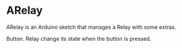 # ARelay
ARelay is an Arduino sketch that manages a Relay with some extras.

Button. Relay change its state when the button is pressed.
